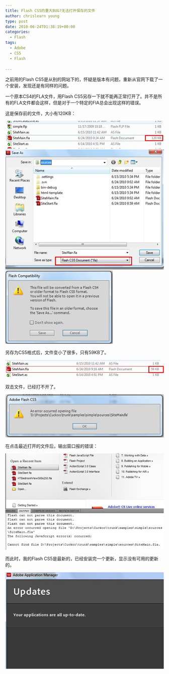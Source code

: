 ```yaml
---
title: Flash CS5的重大BUG?无法打开保存的文件
author: chrislearn young
type: post
date: 2010-06-24T01:38:19+00:00
categories:
  - Flash
tags:
  - Adobe
  - CS5
  - Flash

---
```

之前用的Flash CS5是从别的网站下的，怀疑是版本有问题，重新从官网下载了一个安装，发现还是有同样的问题。

<!--more--> 
一个原本CS4的FLA文件，用Flash CS5另存一下就不能再正常打开了。并不是所有的FLA文件都会这样，但是对于一个特定的FlA总会出现这样的错误。

这是保存前的文件，大小有120KB：

![flash_cs5_file_cs4.jpg](flash_cs5_file_cs4.jpg)
![flash_cs5_0.jpg](flash_cs5_0.jpg)
![flash_cs5_2.jpg](flash_cs5_2.jpg)

另存为CS5格式后，文件变小了很多，只有59KB了。

![flash_cs5_file_cs5.jpg](flash_cs5_file_cs5.jpg)

双击文件，已经打不开了。

![flash_cs5_3.jpg](flash_cs5_3.jpg)

在点击最近打开的文件后，输出窗口报的错误：

![flash_cs5_4.jpg](flash_cs5_4.jpg)

而此时，我的Flash CS5是最新的，已经安装完一个更新，显示没有可用的更新的。

![flash_cs5_update_to_date.jpg](flash_cs5_update_to_date.jpg)